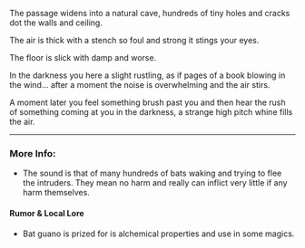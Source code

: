 The passage widens into a natural cave, hundreds of tiny holes and cracks dot the walls and ceiling.

The air is thick with a stench so foul and strong it stings your eyes.

The floor is slick with damp and worse.

In the darkness you here a slight rustling, as if pages of a book blowing in the wind... after a moment the noise is overwhelming and the air stirs.

A moment later you feel something brush past you and then hear the rush of something coming at you in the darkness, a strange high pitch whine fills the air.

---

### More Info:

* The sound is that of many hundreds of bats waking and trying to flee the intruders. They mean no harm and really can inflict very little if any harm themselves.

#### Rumor & Local Lore

* Bat guano is prized for is alchemical properties and use in some magics.
